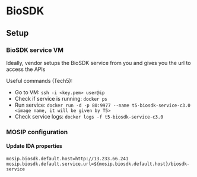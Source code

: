 # BioSDK

## Setup

### BioSDK service VM
Ideally, vendor setups the BioSDK service from you and gives you the url to access the APIs

Useful commands (Tech5):
* Go to VM: `ssh -i <key.pem> user@ip`
* Check if service is running: `docker ps`
* Run service: `docker run -d -p 80:9977 --name t5-biosdk-service-c3.0  <image name, it will be given by T5>`
* Check service logs: `docker logs -f t5-biosdk-service-c3.0`

### MOSIP configuration

#### Update IDA properties
```properties
mosip.biosdk.default.host=http://13.233.66.241
mosip.biosdk.default.service.url=${mosip.biosdk.default.host}/biosdk-service
```
